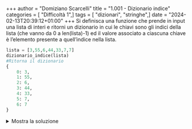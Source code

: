 +++
author = "Domiziano Scarcelli"
title = "1.001 - Dizionario indice"
categories = [ "Difficoltà 1",]
tags = [ "dizionari", "stringhe",]
date = "2024-02-13T20:39:12+01:00"
+++
Si definisca una funzione che prende in input una lista di interi e ritorni un dizionario in cui le chiavi sono gli indici della lista (che vanno da 0 a len(lista)-1) ed il valore associato a ciascuna chiave è l’elemento presente a quell’indice nella lista.

```python
lista = [3,55,6,44,33,7,7]
dizionario_indice(lista)
#Ritorna il dizionario
{
	0: 3,
	1: 55,
	2: 6,
	3: 44,
	4: 33,
	5: 7,
	6: 7
}
```
<details>
<summary>Mostra la soluzione</summary>

```python
#Soluzione: Alessio Lucciola
def dizionario_indice(lista):
    return {i : v for i, v in enumerate(lista)}
```

</details>
